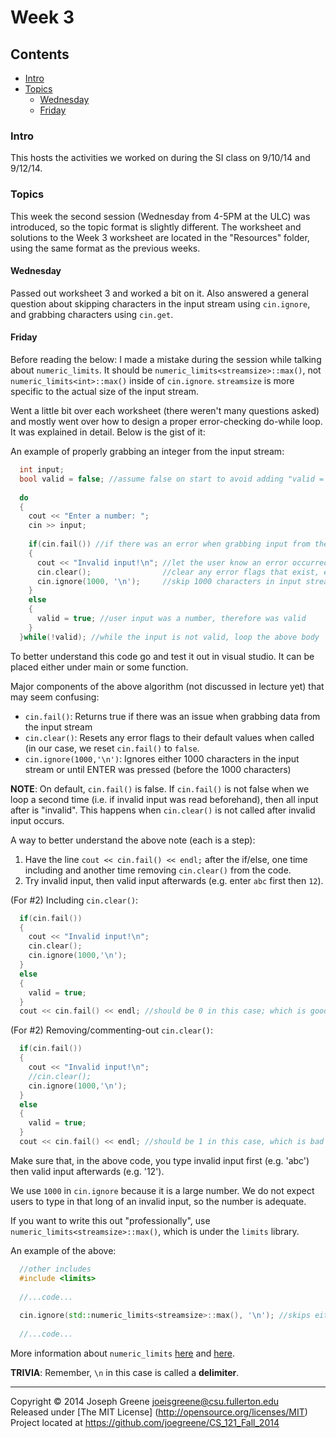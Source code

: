 # Week 3

## Contents
- [Intro](#intro)
- [Topics](#topics)
  - [Wednesday](#wednesday)
  - [Friday](#friday)
  
### Intro
This hosts the activities we worked on during the SI class on 9/10/14 and 9/12/14.

### Topics
This week the second session (Wednesday from 4-5PM at the ULC) was introduced, so the topic format is slightly different. The worksheet and solutions 
to the Week 3 worksheet are located in the "Resources" folder, using the same format as the previous weeks.

#### Wednesday
Passed out worksheet 3 and worked a bit on it. Also answered a general question about skipping characters in the input stream using `cin.ignore`, 
and grabbing characters using `cin.get`.

#### Friday
Before reading the below: I made a mistake during the session while talking about `numeric_limits`. It should be `numeric_limits<streamsize>::max()`, not 
`numeric_limits<int>::max()` inside of `cin.ignore`. `streamsize` is more specific to the actual size of the input stream.

Went a little bit over each worksheet (there weren't many questions asked) and mostly went over how to design a proper 
error-checking do-while loop. It was explained in detail. Below is the gist of it:

An example of properly grabbing an integer from the input stream:
```C++
  int input;
  bool valid = false; //assume false on start to avoid adding "valid = false" in "if(cin.fail())"
  
  do
  {
    cout << "Enter a number: ";
    cin >> input;
    
    if(cin.fail()) //if there was an error when grabbing input from the input stream
    {
      cout << "Invalid input!\n"; //let the user know an error occurred
      cin.clear();                //clear any error flags that exist, e.g. cin.fail() being true at the moment
      cin.ignore(1000, '\n');     //skip 1000 characters in input stream or until a newline is seen (e.g. when user pressed ENTER)
    }
    else
    {
      valid = true; //user input was a number, therefore was valid
    }
  }while(!valid); //while the input is not valid, loop the above body
```

To better understand this code go and test it out in visual studio. It can be placed either under main or some function.

Major components of the above algorithm (not discussed in lecture yet) that may seem confusing:
- `cin.fail()`: Returns true if there was an issue when grabbing data from the input stream
- `cin.clear()`: Resets any error flags to their default values when called (in our case, we reset `cin.fail()` to `false`.
- `cin.ignore(1000,'\n')`: Ignores either 1000 characters in the input stream or until ENTER was pressed (before the 1000 characters)

__NOTE__: On default, `cin.fail()` is false. If `cin.fail()` is not false when we loop a second time (i.e. if invalid input was read 
beforehand), then all input after is "invalid". This happens when `cin.clear()` is not called after invalid input occurs.

A way to better understand the above note (each is a step): 
1. Have the line `cout << cin.fail() << endl;` after the if/else, one time including and another time removing `cin.clear()` from the code.
2. Try invalid input, then valid input afterwards (e.g. enter `abc` first then `12`).

(For #2) Including `cin.clear()`:
```C++
  if(cin.fail())
  {
    cout << "Invalid input!\n";
    cin.clear();
    cin.ignore(1000,'\n');
  }
  else
  {
    valid = true;
  }
  cout << cin.fail() << endl; //should be 0 in this case; which is good as that's cin.fail()'s default value
```

(For #2) Removing/commenting-out `cin.clear()`:
```C++
  if(cin.fail())
  {
    cout << "Invalid input!\n";
    //cin.clear();
    cin.ignore(1000,'\n');
  }
  else
  {
    valid = true;
  }
  cout << cin.fail() << endl; //should be 1 in this case, which is bad if we loop through a second time
```

Make sure that, in the above code, you type invalid input first (e.g. 'abc') then valid input afterwards (e.g. '12').

We use `1000` in `cin.ignore` because it is a large number. We do not expect users to type in that long of an invalid input, so the number is adequate. 

If you want to write this out "professionally", use `numeric_limits<streamsize>::max()`, which is under the `limits` library.

An example of the above:
```C++
  //other includes
  #include <limits>
  
  //...code...
  
  cin.ignore(std::numeric_limits<streamsize>::max(), '\n'); //skips either 2^31 - 1 characters or until the input stream hits a newline
  
  //...code...
```

More information about `numeric_limits` [here](http://www.cplusplus.com/reference/limits/numeric_limits/) and [here](http://stackoverflow.com/questions/10938363/using-cin-ignore-not-sure-how-to-make-it-work).

__TRIVIA__: Remember, `\n` in this case is called a __delimiter__.

-------------------------------------------------------------------------------

Copyright &copy; 2014 Joseph Greene <joeisgreene@csu.fullerton.edu>  
Released under [The MIT License] (http://opensource.org/licenses/MIT)  
Project located at <https://github.com/joegreene/CS_121_Fall_2014>